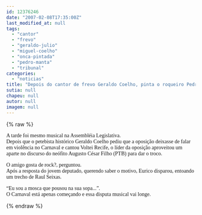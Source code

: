```yaml
---
id: 12376246
date: "2007-02-08T17:35:00Z"
last_modified_at: null
tags:
  - "cantor"
  - "frevo"
  - "geraldo-julio"
  - "miguel-coelho"
  - "onca-pintada"
  - "pedro-manta"
  - "tribunal"
categories:
  - "noticias"
title: "Depois do cantor de frevo Geraldo Coelho, pinta o roqueiro Pedro Eurico na tribuna"
sutia: null
chapeu: null
autor: null
imagem: null
---
```

{% raw %}
<p><P><FONT face=Verdana>A tarde foi mesmo musical na Assembléia Legislativa.<BR>Depois que o petebista histórico Geraldo Coelho pediu que a oposição deixasse de falar em violência no Carnaval e cantou Voltei Recife, o líder da oposição aproveitou um aparte no discurso do neófito Augusto César Filho (PTB) para dar o troco.</FONT></P></p>
<p><P><FONT face=Verdana>O amigo gosta de rock?, perguntou.<BR>Após a resposta do jovem deputado, querendo saber o motivo, Eurico disparou, entoando um trecho de Raul Seixas.</FONT></P></p>
<p><P><FONT face=Verdana>“Eu sou a&nbsp;mosca que pousou na sua sopa...”.<BR>O Carnaval está apenas começando e essa disputa musical vai longe.</FONT></P> </p>
{% endraw %}